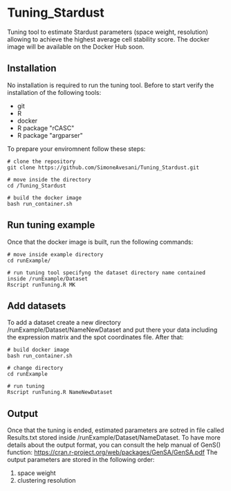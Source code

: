 # Tuning_Stardust

Tuning tool to estimate Stardust parameters (space weight, resolution) allowing to achieve the highest average cell stability score.
The docker image will be available on the Docker Hub soon.

## Installation
No installation is required to run the tuning tool. 
Before to start verify the installation of the following tools:

- git
- R
- docker
- R package "rCASC"
- R package "argparser"

To prepare your enviromnent follow these steps:

```
# clone the repository
git clone https://github.com/SimoneAvesani/Tuning_Stardust.git

# move inside the directory 
cd /Tuning_Stardust

# build the docker image
bash run_container.sh

```
## Run tuning example

Once that the docker image is built, run the following commands:

```
# move inside example directory 
cd runExample/

# run tuning tool specifyng the dataset directory name contained inside /runExample/Dataset
Rscript runTuning.R MK 

```
## Add datasets
To add a dataset create a new directory /runExample/Dataset/NameNewDataset and put there your data including the expression matrix and the spot coordinates file.
After that:

```
# build docker image
bash run_container.sh

# change directory 
cd runExample

# run tuning
Rscript runTuning.R NameNewDataset
```

## Output

Once that the tuning is ended, estimated parameters are sotred in file called Results.txt stored inside /runExample/Dataset/NameDataset.
To have more details about the output format, you can consult the help manual of GenS() function: https://cran.r-project.org/web/packages/GenSA/GenSA.pdf
The output parameters are stored in the following order: 

1) space weight 
2) clustering resolution
